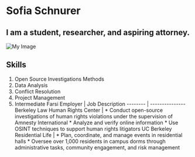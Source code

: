 # Sofia Schnurer
## I am a student, researcher, and aspiring attorney. 
![My Image](my-image.jpg)
## Skills
1. Open Source Investigations Methods
2. Data Analysis
3. Conflict Resolution
4. Project Management
5. Intermediate Farsi 
Employer | Job Description
-------- | ---------------
Berkeley Law Human Rights Center | * Conduct open-source investigations of human rights violations under the supervision of Amnesty International * Analyze and verify online information * Use OSINT techniques to support human rights litigators
UC Berkeley Residential Life | * Plan, coordinate, and manage events in residential halls * Oversee over 1,000 residents in campus dorms through administrative tasks, community engagement, and risk management
